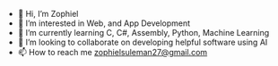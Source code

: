 - 👋 Hi, I’m Zophiel
- 👀 I’m interested in Web, and App Development
- 🌱 I’m currently learning C, C#, Assembly, Python, Machine Learning
- 💞️ I’m looking to collaborate on developing helpful software using AI
- 📫 How to reach me zophielsuleman27@gmail.com
